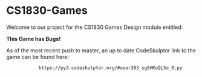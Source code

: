 # CS1830-Games

Welcome to our project for the CS1830 Games Design module entitled:

**This Game has Bugs!**

As of the most recent push to master, an up to date CodeSkulptor link to the
game can be found here:

                https://py3.codeskulptor.org/#user303_sg6HKoQLSo_0.py
                
